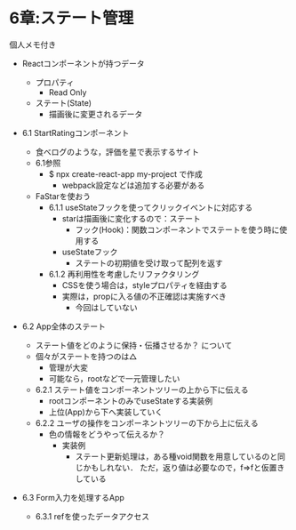 # 6章:ステート管理
個人メモ付き

- Reactコンポーネントが持つデータ
  - プロパティ
    - Read Only
  - ステート(State)
    - 描画後に変更されるデータ
  
- 6.1 StartRatingコンポーネント
  - 食べログのような，評価を星で表示するサイト
  - 6.1参照 
    - $ npx create-react-app my-project で作成
      - webpack設定などは追加する必要がある
  - FaStarを使おう
    - 6.1.1 useStateフックを使ってクリックイベントに対応する
      - starは描画後に変化するので：ステート
        - フック(Hook)：関数コンポーネントでステートを使う時に使用する
      - useStateフック
        - ステートの初期値を受け取って配列を返す
    - 6.1.2 再利用性を考慮したリファクタリング
      - CSSを使う場合は，styleプロパティを経由する
      - 実際は，propに入る値の不正確認は実施すべき
        - 今回はしていない

- 6.2 App全体のステート
  - ステート値をどのように保持・伝播させるか？ について
  - 個々がステートを持つのは△ 
    - 管理が大変
    - 可能なら，rootなどで一元管理したい
  - 6.2.1 ステート値をコンポーネントツリーの上から下に伝える
    - rootコンポーネントのみでuseStateする実装例
    - 上位(App)から下へ実装していく
  - 6.2.2 ユーザの操作をコンポーネントツリーの下から上に伝える
    - 色の情報をどうやって伝えるか？
      - 実装例
        - ステート更新処理は，ある種void関数を用意しているのと同じかもしれない． ただ，返り値は必要なので，f=>fと仮置きしている

- 6.3 Form入力を処理するApp
  - 6.3.1 refを使ったデータアクセス
  